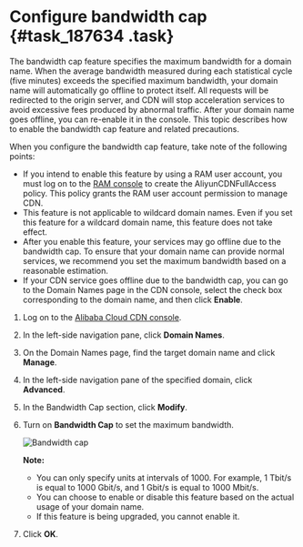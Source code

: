 # Configure bandwidth cap {#task_187634 .task}

The bandwidth cap feature specifies the maximum bandwidth for a domain name. When the average bandwidth measured during each statistical cycle \(five minutes\) exceeds the specified maximum bandwidth, your domain name will automatically go offline to protect itself. All requests will be redirected to the origin server, and CDN will stop acceleration services to avoid excessive fees produced by abnormal traffic. After your domain name goes offline, you can re-enable it in the console. This topic describes how to enable the bandwidth cap feature and related precautions.

When you configure the bandwidth cap feature, take note of the following points:

-   If you intend to enable this feature by using a RAM user account, you must log on to the [RAM console](https://ram.console.aliyun.com/permissions) to create the AliyunCDNFullAccess policy. This policy grants the RAM user account permission to manage CDN.
-   This feature is not applicable to wildcard domain names. Even if you set this feature for a wildcard domain name, this feature does not take effect.
-   After you enable this feature, your services may go offline due to the bandwidth cap. To ensure that your domain name can provide normal services, we recommend you set the maximum bandwidth based on a reasonable estimation.
-   If your CDN service goes offline due to the bandwidth cap, you can go to the Domain Names page in the CDN console, select the check box corresponding to the domain name, and then click **Enable**.

1.  Log on to the [Alibaba Cloud CDN console](https://partners-intl.aliyun.com/login-required#cdn).
2.  In the left-side navigation pane, click **Domain Names**.
3.  On the Domain Names page, find the target domain name and click **Manage**.
4.  In the left-side navigation pane of the specified domain, click **Advanced**.
5.  In the Bandwidth Cap section, click **Modify**.
6.  Turn on **Bandwidth Cap** to set the maximum bandwidth. 

    ![Bandwidth cap](http://static-aliyun-doc.oss-cn-hangzhou.aliyuncs.com/assets/img/5175/156653407932303_en-US.png)

    **Note:** 

    -   You can only specify units at intervals of 1000. For example, 1 Tbit/s is equal to 1000 Gbit/s, and 1 Gbit/s is equal to 1000 Mbit/s.
    -   You can choose to enable or disable this feature based on the actual usage of your domain name.
    -   If this feature is being upgraded, you cannot enable it.
7.  Click **OK**.

